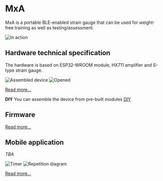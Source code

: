 # MxA

MxA is a portable BLE-enabled strain gauge that can be used for weight-free training as well as testing/assessment.

![In action](docs/imgs/IMG_20230711_073946.jpg)

## Hardware technical specification

The hardware is based on ESP32-WROOM module, HX711 amplifier and S-type strain gauge.

![Assembled device](docs/imgs/IMG_20230630_155637.jpg)
![Opened](docs/imgs/IMG_20230630_155356.jpg)

[Read more...](docs/hardware.md)

**DIY** You can assemble the device from pre-built modules
[DIY](docs/diy.md)


## Firmware

[Read more...](docs/firmware.md)

## Mobile application

*TBA*

![Timer](docs/imgs/Screenshot_20230919_112019_com.lyuboasenov.m_x_a.jpg)
![Repetition diagram](docs/imgs/Screenshot_20230919_111432_com.lyuboasenov.m_x_a.jpg)

[Read more...](docs/mobile-app.md)